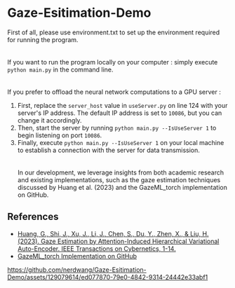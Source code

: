 # Gaze-Esitimation-Demo
First of all, please use environment.txt to set up the environment required for running the program.<br><br><br>
If you want to run the program locally on your computer : simply execute `python main.py` in the command line. <br><br><br>
If you prefer to offload the neural network computations to a GPU server : <br>
1. First, replace the `server_host` value in `useServer.py` on line 124 with your server's IP address. The default IP address is set to `10086`, but you can change it accordingly. <br>
2. Then, start the server by running `python main.py --IsUseServer 1` to begin listening on port `10086`. <br>
3. Finally, execute `python main.py --IsUseServer 1` on your local machine to establish a connection with the server for data transmission.<br><br><br>
In our development, we leverage insights from both academic research and existing implementations, such as the gaze estimation techniques discussed by Huang et al. (2023) and the GazeML_torch implementation on GitHub.

## References

- [Huang, G., Shi, J., Xu, J., Li, J., Chen, S., Du, Y., Zhen, X., & Liu, H. (2023). Gaze Estimation by Attention-Induced Hierarchical Variational Auto-Encoder. IEEE Transactions on Cybernetics, 1-14.](https://doi.org/10.1109/TCYB.2023.3312392)
- [GazeML_torch Implementation on GitHub](https://github.com/J094/GazeML_torch)




https://github.com/nerdwang/Gaze-Esitimation-Demo/assets/129079614/ed077870-79e0-4842-9314-24442e33abf1


